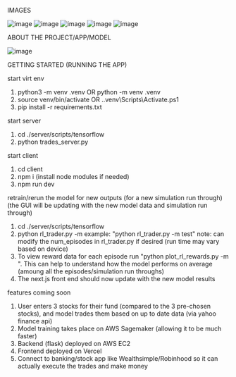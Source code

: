 IMAGES

![image](https://github.com/user-attachments/assets/e61a7681-2a1e-4812-b015-5e64c00ad16b)
![image](https://github.com/user-attachments/assets/acb63d57-2fd3-4d0c-84e3-7d93317ab03a)
![image](https://github.com/user-attachments/assets/a0ec3f40-66c6-42f4-a839-8bc5a9f6fc69)
![image](https://github.com/user-attachments/assets/6ce006c6-4f5c-456f-aa3d-c5b10c48d363)
![image](https://github.com/user-attachments/assets/468e50b5-949f-4dc3-8935-8e7ef1c2fdad)


ABOUT THE PROJECT/APP/MODEL

![image](https://github.com/user-attachments/assets/3da9570f-c1e1-4868-beb9-3ef87ca4464d)


GETTING STARTED (RUNNING THE APP)

start virt env
1. python3 -m venv .venv OR python -m venv .venv
2. source venv/bin/activate OR .\.venv\Scripts\Activate.ps1
3. pip install -r requirements.txt

start server
1. cd ./server/scripts/tensorflow
2. python trades_server.py

start client
1. cd client
2. npm i (install node modules if needed)
3. npm run dev

retrain/rerun the model for new outputs (for a new simulation run through) (the GUI will be updating with the new model data and simulation run through)
1. cd ./server/scripts/tensorflow
2. python rl_trader.py -m <test OR train>
      example: "python rl_trader.py -m test"
      note: can modify the num_episodes in rl_trader.py if desired (run time may vary based on device)
3. To view reward data for each episode run "python plot_rl_rewards.py -m <test OR train>". This can help to understand how the model performs on average (amoung all the episodes/simulation run throughs)
4. The next.js front end should now update with the new model results

features coming soon
1. User enters 3 stocks for their fund (compared to the 3 pre-chosen stocks), and model trades them based on up to date data (via yahoo finance api)
2. Model training takes place on AWS Sagemaker (allowing it to be much faster)
3. Backend (flask) deployed on AWS EC2
4. Frontend deployed on Vercel
5. Connect to banking/stock app like Wealthsimple/Robinhood so it can actually execute the trades and make money
